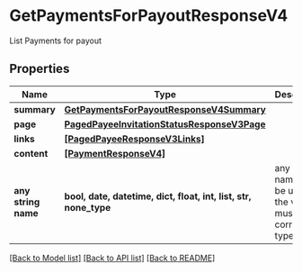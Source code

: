 # GetPaymentsForPayoutResponseV4

List Payments for payout

## Properties
Name | Type | Description | Notes
------------ | ------------- | ------------- | -------------
**summary** | [**GetPaymentsForPayoutResponseV4Summary**](GetPaymentsForPayoutResponseV4Summary.md) |  | [optional] 
**page** | [**PagedPayeeInvitationStatusResponseV3Page**](PagedPayeeInvitationStatusResponseV3Page.md) |  | [optional] 
**links** | [**[PagedPayeeResponseV3Links]**](PagedPayeeResponseV3Links.md) |  | [optional] 
**content** | [**[PaymentResponseV4]**](PaymentResponseV4.md) |  | [optional] 
**any string name** | **bool, date, datetime, dict, float, int, list, str, none_type** | any string name can be used but the value must be the correct type | [optional]

[[Back to Model list]](../README.md#documentation-for-models) [[Back to API list]](../README.md#documentation-for-api-endpoints) [[Back to README]](../README.md)


